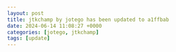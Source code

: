 ```yaml
---
layout: post
title: jtkchamp by jotego has been updated to a1ffbab
date: 2024-06-14 11:08:27 +0000
categories: [jotego, jtkchamp]
tags: [update]
---
```


